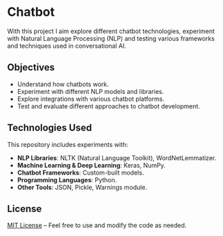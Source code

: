 # Chatbot
With this project I aim explore different chatbot technologies, experiment with Natural Language Processing (NLP) and testing various frameworks and techniques used in conversational AI.

## Objectives
- Understand how chatbots work.
- Experiment with different NLP models and libraries.
- Explore integrations with various chatbot platforms.
- Test and evaluate different approaches to chatbot development.

## Technologies Used
This repository includes experiments with:
- **NLP Libraries**: NLTK (Natural Language Toolkit), WordNetLemmatizer.
- **Machine Learning & Deep Learning**: Keras, NumPy.
- **Chatbot Frameworks**: Custom-built models.
- **Programming Languages**: Python.
- **Other Tools**: JSON, Pickle, Warnings module.


## License
[MIT License](LICENSE) – Feel free to use and modify the code as needed.